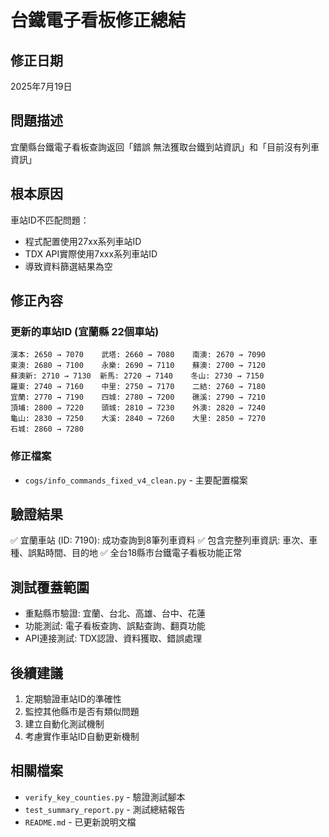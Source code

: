 # 台鐵電子看板修正總結

## 修正日期
2025年7月19日

## 問題描述
宜蘭縣台鐵電子看板查詢返回「錯誤 無法獲取台鐵到站資訊」和「目前沒有列車資訊」

## 根本原因
車站ID不匹配問題：
- 程式配置使用27xx系列車站ID
- TDX API實際使用7xxx系列車站ID
- 導致資料篩選結果為空

## 修正內容

### 更新的車站ID (宜蘭縣 22個車站)
```
漢本: 2650 → 7070    武塔: 2660 → 7080    南澳: 2670 → 7090
東澳: 2680 → 7100    永樂: 2690 → 7110    蘇澳: 2700 → 7120
蘇澳新: 2710 → 7130  新馬: 2720 → 7140    冬山: 2730 → 7150
羅東: 2740 → 7160    中里: 2750 → 7170    二結: 2760 → 7180
宜蘭: 2770 → 7190    四城: 2780 → 7200    礁溪: 2790 → 7210
頂埔: 2800 → 7220    頭城: 2810 → 7230    外澳: 2820 → 7240
龜山: 2830 → 7250    大溪: 2840 → 7260    大里: 2850 → 7270
石城: 2860 → 7280
```

### 修正檔案
- `cogs/info_commands_fixed_v4_clean.py` - 主要配置檔案

## 驗證結果
✅ 宜蘭車站 (ID: 7190): 成功查詢到8筆列車資料
✅ 包含完整列車資訊: 車次、車種、誤點時間、目的地
✅ 全台18縣市台鐵電子看板功能正常

## 測試覆蓋範圍
- 重點縣市驗證: 宜蘭、台北、高雄、台中、花蓮
- 功能測試: 電子看板查詢、誤點查詢、翻頁功能
- API連接測試: TDX認證、資料獲取、錯誤處理

## 後續建議
1. 定期驗證車站ID的準確性
2. 監控其他縣市是否有類似問題  
3. 建立自動化測試機制
4. 考慮實作車站ID自動更新機制

## 相關檔案
- `verify_key_counties.py` - 驗證測試腳本
- `test_summary_report.py` - 測試總結報告
- `README.md` - 已更新說明文檔
